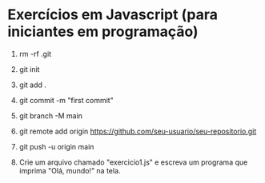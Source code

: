 # Exercícios em Javascript (para iniciantes em programação)
1. rm -rf .git
2. git init
3. git add .
4. git commit -m "first commit"
5. git branch -M main
6. git remote add origin https://github.com/seu-usuario/seu-repositorio.git
7. git push -u origin main



1. Crie um arquivo chamado "exercicio1.js" e escreva um programa que imprima "Olá, mundo!" na tela.